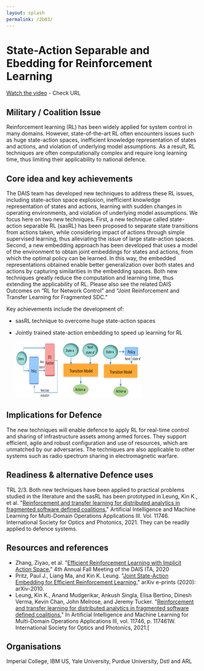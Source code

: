```yaml
---
layout: splash
permalink: /2b03/
---
```


# State-Action Separable and Ebedding for Reinforcement Learning

[Watch the video](https://ibm.box.com/v/Showcase-2b03-video) - Check URL

## Military / Coalition Issue
Reinforcement learning (RL) has been widely applied for system control in many domains.  However, state-of-the-art RL often encounters issues such as huge state-action spaces, inefficient knowledge representation of states and actions, and violation of underlying model assumptions. As a result, RL techniques are often computationally complex and require long learning time, thus limiting their applicability to national defence.

## Core idea and key achievements
The DAIS team has developed new techniques to address these RL issues, including state-action space explosion, inefficient knowledge representation of states and actions, learning with sudden changes in operating environments, and violation of underlying model assumptions.  We focus here on two new techniques.  First, a new technique called state-action separable RL (sasRL) has been proposed to separate state transitions from actions taken, while considering impact of actions through simple supervised learning, thus alleviating the issue of large state-action spaces. Second, a new embedding approach has been developed that uses a model of the environment to obtain joint embeddings for states and actions, from which the optimal policy can be learned. In this way, the embedded representations obtained enable better generalization over both states and actions by capturing similarities in the embedding spaces. Both new techniques greatly reduce the computation and learning time, thus extending the applicability of RL.  Please also see the related DAIS Outcomes on “RL for Network Control” and “Joint Reinforcement and Transfer Learning for Fragmented SDC.”

Key achievements include the development of: 
- sasRL technique to overcome huge state-action spaces
- Jointly trained state-action embedding to speed up learning for RL

  ![image info](/dais/achievements/images/2b03-figure1.png)

## Implications for Defence
The new techniques will enable defence to apply RL for real-time control and sharing of infrastructure assets among armed forces. They support efficient, agile and robust configuration and use of resources, which are unmatched by our adversaries. The techniques are also applicable to other systems such as radio spectrum sharing in electromagnetic warfare.

## Readiness & alternative Defence uses
TRL 2/3. Both new techniques have been applied to practical problems studied in the literature and the sasRL has been prototyped in Leung, Kin K., et al. "[Reinforcement and transfer learning for distributed analytics in fragmented software defined coalitions.](/doc-6087)" Artificial Intelligence and Machine Learning for Multi-Domain Operations Applications III. Vol. 11746. International Society for Optics and Photonics, 2021. They can be readily applied to defence systems.

## Resources and references
* Zhang, Ziyao, et al. "[Efficient Reinforcement Learning with Implicit Action Space.](/doc-7004/)" 4th Annual Fall Meeting of the DAIS ITA, 2020
* Pritz, Paul J., Liang Ma, and Kin K. Leung. "[Joint State-Action Embedding for Efficient Reinforcement Learning.](/doc-6085/)" arXiv e-prints (2020): arXiv-2010.
* Leung, Kin K., Anand Mudgerikar, Ankush Singla, Elisa Bertino, Dinesh Verma, Kevin Chan, John Melrose, and Jeremy Tucker. "[Reinforcement and transfer learning for distributed analytics in fragmented software defined coalitions.](/doc-6087/)" In Artificial Intelligence and Machine Learning for Multi-Domain Operations Applications III, vol. 11746, p. 117461W. International Society for Optics and Photonics, 2021.[

## Organisations
Imperial College, IBM US, Yale University, Purdue University, Dstl and ARL
